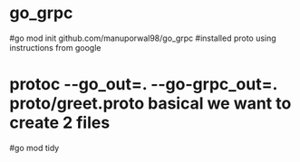 # go_grpc
#go mod init github.com/manuporwal98/go_grpc
#installed proto using instructions from google
# protoc --go_out=. --go-grpc_out=. proto/greet.proto     basical we want to create 2 files 
#go mod tidy